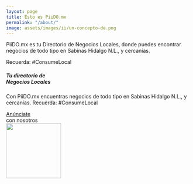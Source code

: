 ```yaml
---
layout: page
title: Ésto es PiiDO.mx
permalink: "/about/"
image: assets/images/ii/un-concepto-de.png
---
```


PiiDO.mx es tu Directorio de Negocios Locales, donde puedes encontrar 
negocios de todo tipo en Sabinas Hidalgo N.L., y cercanías. 

Recuerda: #ConsumeLocal






<div class="rounded mb-3 hero2">
  <div class="row align-items-center justify-content-between">
    <div class="col-xs-7 col-md-5">
      <h5 class="font-weight-bold mb-3 serif-font">Tu directorio de <br />Negocios Locales</h5>
      <p class="lead mb-3">Con PiiDO.mx encuentras negocios de todo tipo en Sabinas Hidalgo N.L., y cercanías. Recuerda: #ConsumeLocal</p>
      <!-- <a href="{{site.baseurl}}/about" class="btn btn-dark text-white px-5 btn-lg">About me</a> -->
      <a href="{{site.baseurl}}/anunciate" class="btn btn-dark text-white px-5 btn-lg">Anúnciate</a>  <br />con nosotros
    </div>
    <div class="col-xs-7 col-md-5 text-right pl-1 pl-lg-4">
      <!-- <img class="intro" height="500" src="{{site.baseurl}}/assets/images/intro.svg"> --> 
        <img class="intro" height="150" src="{{site.baseurl}}/assets/images/marketshop-svgrepo-com4.svg"> 
    </div>
  </div>
</div>

